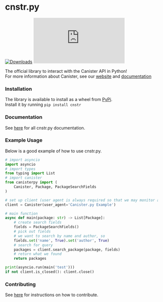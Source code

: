 # cnstr.py
[![Downloads](https://img.shields.io/pypi/dm/cnstr)](https://pypi.org/project/cnstr/)
[![License](https://img.shields.io/github/license/cnstr/canister.py)](https://github.com/cnstr/cnstr.py/blob/main/LICENSE)

The official library to interact with the Canister API in Python!<br>
For more information about Canister, see our [website](https://canister.me/) and [documentation](https://docs.canister.me/)<br>

### Installation
The library is available to install as a wheel from [PyPi](https://pypi.org/project/cnstr/).<br>
Install it by running `pip install cnstr`<br>

### Documentation
See [here](./DOCUMENTATION.md) for all cnstr.py documentation.

### Example Usage
Below is a good example of how to use cnstr.py.
```py
# import asyncio
import asyncio
# import types
from typing import List
# import canister
from canisterpy import (
	Canister, Package, PackageSearchFields
)

# set up client (user agent is always required so that we may monitor api calls)
client = Canister(user_agent='Canister.py Example')

# main function
async def main(package: str) -> List[Package]:
	# create search fields
	fields = PackageSearchFields()
	# pick out fields
	# we want to search by name and author, so
	fields.set('name', True).set('author', True)
	# search for query
	packages = client.search_package(package, fields)
	# return what we found
	return packages

print(asyncio.run(main('test')))
if not client.is_closed(): client.close()
```

### Contributing
See [here](./CONTRIBUTING.md) for instructions on how to contribute.
